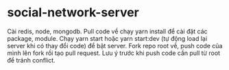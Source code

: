 # social-network-server
Cài redis, node, mongodb.
Pull code về chạy yarn install để cài đặt các package, module.
Chạy yarn start hoặc yarn start:dev (tự động load lại server khi có thay đổi code) để bật server.
Fork repo root về, push code của mình lên fork rồi tạo pull request. Lưu ý trước khi push code cần pull từ root để tránh conflict.
